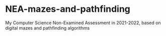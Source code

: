 # NEA-mazes-and-pathfinding
My Computer Science Non-Examined Assessment in 2021-2022, based on digital mazes and pathfinding algorithms
